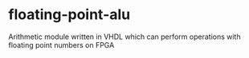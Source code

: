 # floating-point-alu
Arithmetic module written in VHDL which can perform operations with floating point numbers on FPGA

